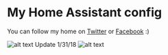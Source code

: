 # My Home Assistant config
You can follow my home on  [Twitter](https://twitter.com/clifffordha) or [Facebook](https://facebook.com/clifffordha) :)

![alt text](https://i.imgur.com/YLxJnMY.jpg)
Update 1/31/18
![alt text](https://image.prntscr.com/image/ERYXmKoGQfisj78OyJ9QZg.png)

